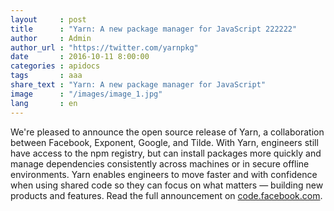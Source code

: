 ```yaml
---
layout     : post
title      : "Yarn: A new package manager for JavaScript 222222"
author     : Admin
author_url : "https://twitter.com/yarnpkg"
date       : 2016-10-11 8:00:00
categories : apidocs
tags       : aaa
share_text : "Yarn: A new package manager for JavaScript"
image      : "/images/image_1.jpg"
lang       : en
---
```


We're pleased to announce the open source release of Yarn, a collaboration between Facebook, Exponent, Google, and Tilde. With Yarn, engineers still have access to the npm registry, but can install packages more quickly and manage dependencies consistently across machines or in secure offline environments. Yarn enables engineers to move faster and with confidence when using shared code so they can focus on what matters — building new products and features. Read the full announcement on [code.facebook.com](https://code.facebook.com/posts/1840075619545360).